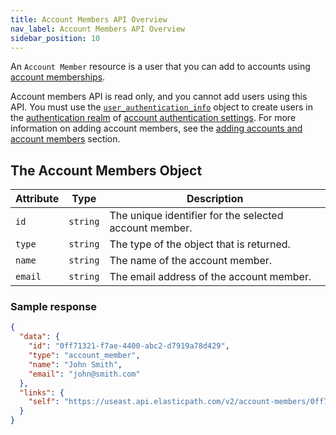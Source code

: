 ```yaml
---
title: Account Members API Overview
nav_label: Account Members API Overview
sidebar_position: 10
---
```


An `Account Member` resource is a user that you can add to accounts using [account memberships](/docs/commerce-cloud/accounts/using-account-membership-api/overview).

Account members API is read only, and you cannot add users using this API. You must use the [`user_authentication_info`](/docs/commerce-cloud/authentication/single-sign-on/user-authentication-info-api/overview) object to create users in the [authentication realm](/docs/commerce-cloud/authentication/single-sign-on/authentication-realm-api/authentication-realm-api-overview) of [account authentication settings](/docs/commerce-cloud/authentication/single-sign-on/account-authentication-settings). For more information on adding account members, see the [adding accounts and account members](/docs/commerce-cloud/accounts/add-account-and-member) section.

## The Account Members Object

| Attribute | Type | Description |
| --- |--- | --- |
| `id` | `string` | The unique identifier for the selected account member. |
| `type` | `string` | The type of the object that is returned. |
| `name` | `string` | The name of the account member. |
| `email` | `string` | The email address of the account member. |

### Sample response

```json
{
  "data": {
    "id": "0ff71321-f7ae-4400-abc2-d7919a78d429",
    "type": "account_member",
    "name": "John Smith",
    "email": "john@smith.com"
  },
  "links": {
    "self": "https://useast.api.elasticpath.com/v2/account-members/0ff71321-f7ae-4400-abc2-d7919a78d429"
  }
}
```
